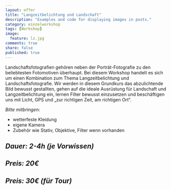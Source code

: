 ```yaml
---
layout: offer
title: "Langzeitbelichtung und Landschaft"
description: "Examples and code for displaying images in posts."
category: einzelworkshop
tags: [Workshop]
image:
  feature: lz.jpg
comments: true
share: false
published: true
---
```


Landschaftsfotografien gehören neben der Porträt-Fotografie zu den beliebtesten Fotomotiven überhaupt. Bei diesem Workshop
handelt es sich um einen Kombination zum Thema Langzeitbelichtung und Landschaftsfotografie.
Wir werden in diesem Grundkurs das abzulichtende Bild bewusst gestallten, gehen auf die ideale Ausrüstung für Landschaft und Langzeitbelichtung ein, lernen Filter bewusst einzusetzen und beschäftigen uns mit Licht, GPS und „zur richtigen Zeit, am richtigen Ort“.

*Bitte mitbringen:*

* wetterfeste Kleidung
* eigene Kamera
* Zubehör wie Stativ, Objektive, Filter wenn vorhanden


## *Dauer: 2-4h (je Vorwissen)*

## *Preis: 20€*

## *Preis: 30€ (für Tour)*